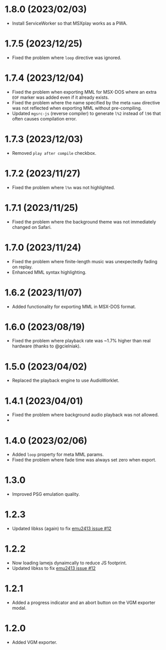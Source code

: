 # 1.8.0 (2023/02/03)
- Install ServiceWorker so that MSXplay works as a PWA.

# 1.7.5 (2023/12/25)
- Fixed the problem where `loop` directive was ignored.

# 1.7.4 (2023/12/04)
- Fixed the problem when exporting MML for MSX-DOS where an extra `EOF` marker was added even if it already exists.
- Fixed the problem where the name specified by the meta `name` directive was not reflected when exporting MML without pre-compiling.
- Updated `mgsrc-js` (reverse compiler) to generate `l%2` instead of `l96` that often causes compilation error.

# 1.7.3 (2023/12/03)
- Removed `play after compile` checkbox.

# 1.7.2 (2023/11/27)
- Fixed the problem where `l%n` was not highlighted.

# 1.7.1 (2023/11/25)
- Fixed the problem where the background theme was not immediately changed on Safari.

# 1.7.0 (2023/11/24)
- Fixed the problem where finite-length music was unexpectedly fading on replay.
- Enhanced MML syntax highlighting.

# 1.6.2 (2023/11/07)
- Added functionality for exporting MML in MSX-DOS format.

# 1.6.0 (2023/08/19)
- Fixed the problem where playback rate was ~1.7% higher than real hardware (thanks to @gcielniak).

# 1.5.0 (2023/04/02)
- Replaced the playback engine to use AudioWorklet.

# 1.4.1 (2023/04/01)
- Fixed the problem where background audio playback was not allowed.
- 
# 1.4.0 (2023/02/06)
- Added `loop` property for meta MML params.
- Fixed the problem where fade time was always set zero when export.

# 1.3.0
- Improved PSG emulation quality.

# 1.2.3
- Updated libkss (again) to fix [emu2413 issue #12](https://github.com/digital-sound-antiques/emu2413/issues/12)

# 1.2.2
- Now loading lamejs dynaimcally to reduce JS footprint.
- Updated libkss to fix [emu2413 issue #12](https://github.com/digital-sound-antiques/emu2413/issues/12)

# 1.2.1
- Added a progress indicator and an abort button on the VGM exporter modal.

# 1.2.0
- Added VGM exporter.